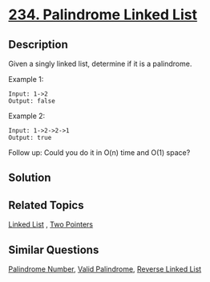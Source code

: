 # [234. Palindrome Linked List](https://leetcode.com/problems/palindrome-linked-list)

## Description

Given a singly linked list, determine if it is a palindrome.

Example 1:

```
Input: 1->2
Output: false
```

Example 2:

```
Input: 1->2->2->1
Output: true
```

Follow up:
Could you do it in O(n) time and O(1) space?

## Solution



## Related Topics

[Linked List](https://leetcode.com/tag/linked-list/) , [Two Pointers](https://leetcode.com/tag/two-pointers/) 

## Similar Questions

[Palindrome Number](https://leetcode.com/problems/palindrome-number/), [Valid Palindrome](https://leetcode.com/problems/valid-palindrome/), [Reverse Linked List](https://leetcode.com/problems/reverse-linked-list/)
